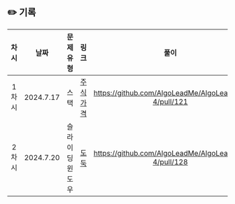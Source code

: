 ## ✏️ 기록

| 차시  |    날짜     |   문제유형   |                                          링크                                          |                         풀이                          |
|:---:|:---------:|:--------:|:------------------------------------------------------------------------------------:|:---------------------------------------------------:|
| 1차시 | 2024.7.17 |    스택    | <a href= "https://school.programmers.co.kr/learn/courses/30/lessons/42584">주식 가격</a> | https://github.com/AlgoLeadMe/AlgoLeadMe-4/pull/121 |
| 2차시 | 2024.7.20 | 슬라이딩 윈도우 |  <a href= "https://www.acmicpc.net/problem/13422">도둑</a>   | https://github.com/AlgoLeadMe/AlgoLeadMe-4/pull/128 |
